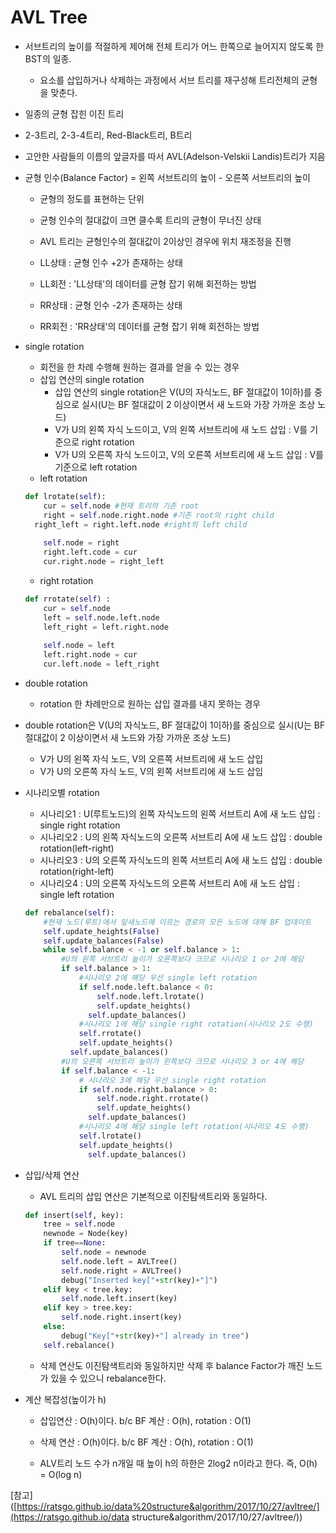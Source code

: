 # AVL Tree

- 서브트리의 높이를 적절하게 제어해 전체 트리가 어느 한쪽으로 늘어지지 않도록 한 BST의 일종.
  
  - 요소를 삽입하거나 삭제하는 과정에서 서브 트리를 재구성해 트리전체의 균형을 맞춘다.
- 일종의 균형 잡힌 이진 트리
  
- 2-3트리, 2-3-4트리, Red-Black트리, B트리 
  
- 고안한 사람들의 이름의 앞글자를 따서 AVL(Adelson-Velskii Landis)트리가 지음

- 균형 인수(Balance Factor) = 왼쪽 서브트리의 높이 - 오른쪽 서브트리의 높이

  - 균형의 정도를 표현하는 단위
  - 균형 인수의 절대값이 크면 클수록 트리의 균형이 무너진 상태

  - AVL 트리는 균형인수의 절대값이 2이상인 경우에 위치 재조정을 진행

  - LL상태 : 균형 인수 +2가 존재하는 상태
  - LL회전 : 'LL상태'의 데이터를 균형 잡기 위해 회전하는 방법
  - RR상태 : 균형 인수 -2가 존재하는 상태
  - RR회전 : 'RR상태'의 데이터를 균형 잡기 위해 회전하는 방법

- single rotation

  - 회전을 한 차례 수행해 원하는 결과를 얻을 수 있는 경우
  - 삽입 연산의 single rotation
    -  삽입 연산의 single rotation은 V(U의 자식노드, BF 절대값이 1이하)를 중심으로 실시(U는 BF 절대값이 2 이상이면서 새 노드와 가장 가까운 조상 노드)
    - V가 U의 왼쪽 자식 노드이고, V의 왼쪽 서브트리에 새 노드 삽입 :  V를 기준으로 right rotation
    - V가 U의 오른쪽 자식 노드이고, V의 오른쪽 서브트리에 새 노드 삽입 :  V를 기준으로 left rotation
  - left rotation

  ```python
  def lrotate(self):
      cur = self.node #현재 트리의 기존 root
      right = self.node.right.node #기존 root의 right child
  	right_left = right.left.node #right의 left child
      
      self.node = right
      right.left.code = cur
      cur.right.node = right_left
  ```

  - right rotation

  ```python
  def rrotate(self) : 
      cur = self.node
      left = self.node.left.node
      left_right = left.right.node
      
      self.node = left
      left.right.node = cur
      cur.left.node = left_right
  ```

- double rotation

  - rotation 한 차례만으로 원하는 삽입 결과를 내지 못하는 경우
- double rotation은 V(U의 자식노드, BF 절대값이 1이하)를 중심으로 실시(U는 BF 절대값이 2 이상이면서 새 노드와 가장 가까운 조상 노드)
    - V가 U의 왼쪽 자식 노드, V의 오른쪽 서브트리에 새 노드 삽입
    - V가 U의 오른쪽 자식 노드, V의 왼쪽 서브트리에 새 노드 삽입

- 시나리오별 rotation

  - 시나리오1 : U(루트노드)의 왼쪽 자식노드의 왼쪽 서브트리 A에 새 노드 삽입 : single right rotation
  - 시나리오2 : U의 왼쪽 자식노드의 오른쪽 서브트리 A에 새 노드 삽입 : double rotation(left-right)
  - 시나리오3 : U의 오른쪽 자식노드의 왼쪽 서브트리 A에 새 노드 삽입 : double rotation(right-left)
  - 시나리오4 : U의 오른쪽 자식노드의 오른쪽 서브트리 A에 새 노드 삽입 : single left rotation

  ```python
  def rebalance(self): 
      #현재 노드(루트)에서 잎새노드에 이르는 경로의 모든 노드에 대해 BF 업데이트
      self.update_heights(False)
      self.update_balances(False)
      while self.balance < -1 or self.balance > 1:
          #U의 왼쪽 서브트리 높이가 오른쪽보다 크므로 시나리오 1 or 2에 해당
          if self.balance > 1:
              #시나리오 2에 해당 우선 single left rotation
              if self.node.left.balance < 0:
                  self.node.left.lrotate()
                  self.update_heights()
      			self.update_balances()
              #시나리오 1에 해당 single right rotation(시나리오 2도 수행)
              self.rrotate()
              self.update_heights()
      		self.update_balances()
          #U의 오른쪽 서브트리 높이가 왼쪽보다 크므로 시나리오 3 or 4에 해당
          if self.balance < -1:
              # 시나리오 3에 해당 우선 single right rotation
              if self.node.right.balance > 0:
                  self.node.right.rrotate()
                  self.update_heights()
      			self.update_balances()
              #시나리오 4에 해당 single left rotation(시나리오 4도 수행)
              self.lrotate()
              self.update_heights()
     	 		self.update_balances()
  ```

- 삽입/삭제 연산

  - AVL 트리의 삽입 연산은 기본적으로 이진탐색트리와 동일하다. 

  ```python
  def insert(self, key):
      tree = self.node
      newnode = Node(key)
      if tree==None:
          self.node = newnode
          self.node.left = AVLTree()
          self.node.right = AVLTree()
          debug("Inserted key["+str(key)+"]")
      elif key < tree.key:
          self.node.left.insert(key)
      elif key > tree.key:
          self.node.right.insert(key)
      else:
          debug("Key["+str(key)+"] already in tree")
      self.rebalance()
  ```

  - 삭제 연산도 이진탐색트리와 동일하지만 삭제 후 balance Factor가 깨진 노드가 있을 수 있으니 rebalance한다.

- 계산 복잡성(높이가 h)

  - 삽입연산 : O(h)이다. b/c BF 계산 : O(h), rotation : O(1)
  - 삭제 연산 : O(h)이다. b/c BF 계산 : O(h), rotation : O(1)

  - ALV트리 노드 수가 n개일 때 높이 h의 하한은 2log2 n이라고 한다. 즉, O(h) = O(log n)





[참고]([https://ratsgo.github.io/data%20structure&algorithm/2017/10/27/avltree/](https://ratsgo.github.io/data structure&algorithm/2017/10/27/avltree/))






